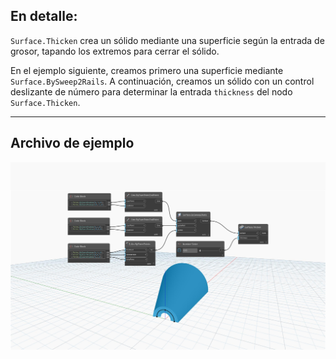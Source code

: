 ## En detalle:
`Surface.Thicken` crea un sólido mediante una superficie según la entrada de grosor, tapando los extremos para cerrar el sólido.

En el ejemplo siguiente, creamos primero una superficie mediante `Surface.BySweep2Rails`. A continuación, creamos un sólido con un control deslizante de número para determinar la entrada `thickness` del nodo `Surface.Thicken`.


___
## Archivo de ejemplo

![Surface.Thicken](./Autodesk.DesignScript.Geometry.Surface.Thicken(surface,%20thickness)_img.jpg)
